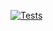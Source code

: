 [![Tests](https://github.com/North-ind/hello_app/actions/workflows/unit-te.yml/badge.svg)](https://github.com/North-ind/hello_app/actions/workflows/unit-te.yml)
